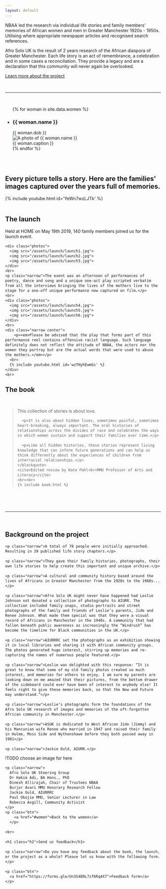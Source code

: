 ```yaml
---
layout: default
---
```


<section>
  <div class="hero__wrapper">
    <div class="hero">
      <div class="content">
        <!-- <h1 class="hero__title narrow">do we need a headline?</h1> -->
      </div>
    </div>
  </div>

  <div class="hero__caption">
    <div class="content">
      <div class="hero__caption-text">
        NBAA led the research via individual life stories and family members' memories of African women and men in Greater Manchester 1920s - 1950s. Utilising where appropriate newspaper articles and recognised search references.
      </div>
    </div>
  </div>

  <div class="content">
    <p class="h2 narrow">Afro Solo UK is the result of 2 years research of the African diaspora of Greater Manchester. Each life story is an act of remembrance, a celebration and in some cases a reconciliation. They provide a legacy and are a declaration that this community will never again be overlooked.</p>
    <p class="btn">
      <a href="#about">Learn more about the project</a>
    </p>
  </div>
  <br>
</section>

<hr>

<section id="women">
  <div class="content">
    <br>
    <ul class="women reset">
      {% for woman in site.data.women %}
        <li class="woman">
          <h3 class="woman__name">{{ woman.name }}</h3>
          <div class="woman__dob">{{ woman.dob }}</div>
          <img src="/assets/women/{{ woman.photo }}" class="woman__photo" alt="A photo of {{ woman.name }}">
          <div class="woman__caption">{{ woman.caption }}</div>
        </li>
      {% endfor %}
    </ul>
  </div>
  <br><br>
</section>

<section>
  <div class="theme-2">
    <div class="content content--padding">
      <h2 class="narrow">Every picture tells a story. Here are the families' images captured over the years full of memories.</h2>
      {% include youtube.html id='YeWn7wzLJTk' %}
    </div>
    <br>
  </div>
</section>

<section id="performances">
  <div class="theme-3">
    <div class="content content--padding">
      <h1>The launch</h1>
    </div>
  </div>

  <div class="content">
    <p class="h2 narrow">Held at HOME on May 19th 2019, 140 family members joined us for the launch event.</p>

    <div class="photos">
      <img src="/assets/launch/launch1.jpg">
      <img src="/assets/launch/launch2.jpg">
      <img src="/assets/launch/launch3.jpg">
    </div>
    <br>
    <p class="narrow">The event was an afternoon of performances of poetry, dance and song and a unique one-act play scripted verbatim from all the interviews bringing the lives of the mothers live to the stage for a one-off unique performance now captured on film.</p>
    <br>
    <div class="photos">
      <img src="/assets/launch/launch4.jpg">
      <img src="/assets/launch/launch5.jpg">
      <img src="/assets/launch/launch6.jpg">
    </div>
    <br>
    <div class="narrow center">
        <p><em>Please be advised that the play that forms part of this performance reel contains offensive racist language. Such language definitely does not reflect the attitude of NBAA, the actors nor the women they portray but are the actual words that were used to abuse the mothers.</em></p>
      <br>
      {% include youtube.html id='wzTHyhEwmGs' %}
    </div>
    <br>

  </div>
</section>

<section id="book">
  <div class="theme-3">
    <div class="content content--padding">
      <h1>The book</h1>
    </div>
  </div>

  <div class="content">
    <br>
    <blockquote class="x-narrow">
      <p>This collection of stories is about love.</p>

      <p>It is also about hidden lives, sometimes painful, sometimes heart-breaking, always important. The oral histories of relationships across the divides of race and celebrates the ways in which women sustain and support their families over time.</p>

      <p>Like all hidden histories, these stories represent living knowledge that can inform future generations and can help us think differently about the experiences of children from interracial relationships.</p>
    </blockquote>
    <cite>Edited review by Kate Pahl<br>MMU Professor of Arts and Literacy</cite>
    <br><br>
    {% include book.html %}

  </div>
</section>

<br><br><br>

<hr>

<section id="about">
  <div class="content">
    <br>
    <h1 class="h2">Background on the project</h1>

    <p class="narrow">A total of 78 people were initially approached. Resulting in 39 published life story chapters.</p>

    <p class="narrow">They gave their family histories, photographs, their own life stories to help create this important and unique archive.</p>

    <p class="narrow">A cultural and community history based around the lives of Africans in Greater Manchester from the 1920s to the 1960s...</p>

    <p class="narrow">Afro Solo UK might never have happened had Leslie Johnson not donated a collection of photographs to AIURR. The collection included family snaps, studio portraits and street photographs of the family and friends of Leslie’s parents, Jide and Renee Johnson. What made them special was that they were a visual record of Africans in Manchester in the 1940s. A community that had fallen beneath public awareness as increasingly the “Windrush” has become the timeline for Black communities in the UK.</p>

    <p class="narrow">AIURRRC set the photographs as an exhibition showing it in local libraries and sharing it with African community groups. The photos generated huge interest, stirring up memories and re-capturing the names of numerous people featured.</p>

    <p class="narrow">Leslie was delighted with this response: “It is great to know that some of my old family photos created so much interest, and memories for others to enjoy. I am sure my parents are looking down on me amazed that their pictures, from the bottom drawer of the sideboard could ever have been of interest to anybody else! It feels right to give these memories back, so that the Now and Future may understand.”</p>

    <p class="narrow">Leslie’s photographs form the foundations of the Afro Solo UK research of images and memories of the oft-forgotten African community in Manchester.</p>

    <p class="narrow">ASUK is dedicated to West African Jide (Jimmy) and his Mancunian wife Renee who married in 1947 and raised their family in Hulme, Moss Side and Wythenshawe before they both passed away in 1981</p>

    <p class="narrow">Jackie Ould, AIURR.</p>

!TODO choose an image for here

    <p class="narrow">
      Afro Solo UK Steering Group
      Dr Hakim Adi, BA Hons., PhD
      Dinesh Allirajah, Chair of Trustees NBAA
      Burjor Avari MMU Honorary Research Fellow
      Jackie Ould, AIURRRC
      Paul Okojie MMU, Senior Lecturer in Law
      Rebecca Asgill, Community Activist
    </p>
    <p class="btn">
        <a href="#women">Back to the women</a>
      </p>

    <br>

    <h1 class="h2">Send us feedback</h1>

    <p class="narrow">Do you have any feedback about the book, the launch, or the project as a whole? Please let us know with the following form.</p>

    <p class="btn">
      <a href="https://forms.gle/Un3S4B9L7zf6Rq4X7">Feedback form</a>
    </p>

  </div>
</section>
